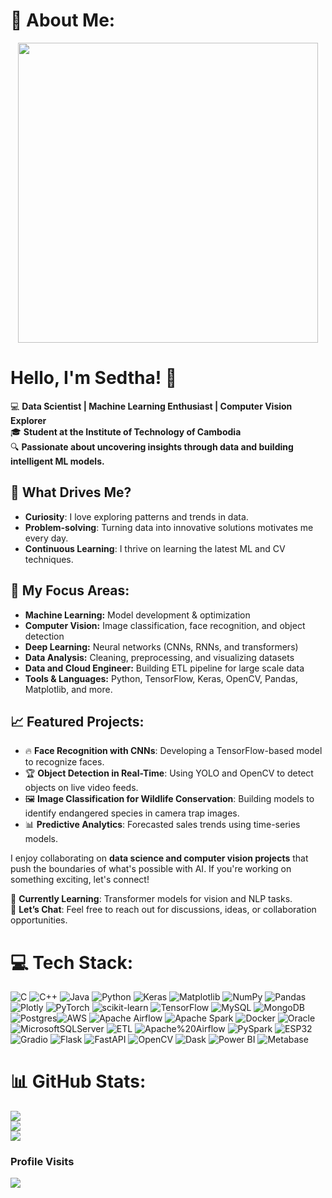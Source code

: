 # 💫 About Me:

<div align="center">
  <img src="https://media.giphy.com/media/JWuBH9rCO2uZuHBFpm/giphy.gif" width="480" height="480">
</div>

# Hello, I'm Sedtha! 👋 


💻 **Data Scientist | Machine Learning Enthusiast | Computer Vision Explorer**  
🎓 **Student at the Institute of Technology of Cambodia**  
🔍 **Passionate about uncovering insights through data and building intelligent ML models.**

## 🚀 What Drives Me?
- **Curiosity**: I love exploring patterns and trends in data.  
- **Problem-solving**: Turning data into innovative solutions motivates me every day.  
- **Continuous Learning**: I thrive on learning the latest ML and CV techniques.  

## 💼 My Focus Areas:
- **Machine Learning:** Model development & optimization  
- **Computer Vision:** Image classification, face recognition, and object detection  
- **Deep Learning:** Neural networks (CNNs, RNNs, and transformers)  
- **Data Analysis:** Cleaning, preprocessing, and visualizing datasets
- **Data and Cloud Engineer:** Building ETL pipeline for large scale data 
- **Tools & Languages:** Python, TensorFlow, Keras, OpenCV, Pandas, Matplotlib, and more.  

## 📈 Featured Projects:
- 🔥 **Face Recognition with CNNs**: Developing a TensorFlow-based model to recognize faces.  
- 🏆 **Object Detection in Real-Time**: Using YOLO and OpenCV to detect objects on live video feeds.  
- 🖼️ **Image Classification for Wildlife Conservation**: Building models to identify endangered species in camera trap images.  
- 📊 **Predictive Analytics**: Forecasted sales trends using time-series models.

I enjoy collaborating on **data science and computer vision projects** that push the boundaries of what's possible with AI. If you're working on something exciting, let's connect!

🌱 **Currently Learning**: Transformer models for vision and NLP tasks.  
💬 **Let’s Chat**: Feel free to reach out for discussions, ideas, or collaboration opportunities.


# 💻 Tech Stack:
![C](https://img.shields.io/badge/c-%2300599C.svg?style=for-the-badge&logo=c&logoColor=white) ![C++](https://img.shields.io/badge/c++-%2300599C.svg?style=for-the-badge&logo=c%2B%2B&logoColor=white) ![Java](https://img.shields.io/badge/java-%23ED8B00.svg?style=for-the-badge&logo=openjdk&logoColor=white) ![Python](https://img.shields.io/badge/python-3670A0?style=for-the-badge&logo=python&logoColor=ffdd54) ![Keras](https://img.shields.io/badge/Keras-%23D00000.svg?style=for-the-badge&logo=Keras&logoColor=white) ![Matplotlib](https://img.shields.io/badge/Matplotlib-%23ffffff.svg?style=for-the-badge&logo=Matplotlib&logoColor=black) ![NumPy](https://img.shields.io/badge/numpy-%23013243.svg?style=for-the-badge&logo=numpy&logoColor=white) ![Pandas](https://img.shields.io/badge/pandas-%23150458.svg?style=for-the-badge&logo=pandas&logoColor=white) ![Plotly](https://img.shields.io/badge/Plotly-%233F4F75.svg?style=for-the-badge&logo=plotly&logoColor=white) ![PyTorch](https://img.shields.io/badge/PyTorch-%23EE4C2C.svg?style=for-the-badge&logo=PyTorch&logoColor=white) ![scikit-learn](https://img.shields.io/badge/scikit--learn-%23F7931E.svg?style=for-the-badge&logo=scikit-learn&logoColor=white) ![TensorFlow](https://img.shields.io/badge/TensorFlow-%23FF6F00.svg?style=for-the-badge&logo=TensorFlow&logoColor=white) ![MySQL](https://img.shields.io/badge/mysql-4479A1.svg?style=for-the-badge&logo=mysql&logoColor=white) ![MongoDB](https://img.shields.io/badge/MongoDB-%234ea94b.svg?style=for-the-badge&logo=mongodb&logoColor=white) ![Postgres](https://img.shields.io/badge/postgres-%23316192.svg?style=for-the-badge&logo=postgresql&logoColor=white)![AWS](https://img.shields.io/badge/AWS-%23FF9900.svg?style=for-the-badge&logo=amazon-aws&logoColor=white) ![Apache Airflow](https://img.shields.io/badge/Apache%20Airflow-017CEE?style=for-the-badge&logo=Apache%20Airflow&logoColor=white) ![Apache Spark](https://img.shields.io/badge/Apache%20Spark-FDEE21?style=for-the-badge&logo=apachespark&logoColor=black) ![Docker](https://img.shields.io/badge/docker-%230db7ed.svg?style=for-the-badge&logo=docker&logoColor=white) ![Oracle](https://img.shields.io/badge/Oracle-F80000?style=for-the-badge&logo=oracle&logoColor=white) ![MicrosoftSQLServer](https://img.shields.io/badge/Microsoft%20SQL%20Server-CC2927?style=for-the-badge&logo=microsoft%20sql%20server&logoColor=white) ![ETL](https://img.shields.io/badge/ETL%20Pipeline-%23FFA500.svg?style=for-the-badge) ![Apache%20Airflow](https://img.shields.io/badge/Apache%20Airflow-%23017CEE.svg?style=for-the-badge&logo=apacheairflow&logoColor=white) ![PySpark](https://img.shields.io/badge/PySpark-%23E25A1C.svg?style=for-the-badge&logo=apache-spark&logoColor=white) ![ESP32](https://img.shields.io/badge/ESP32-%23000000.svg?style=for-the-badge&logo=espressif&logoColor=white) ![Gradio](https://img.shields.io/badge/Gradio-%2300C4B3.svg?style=for-the-badge&logo=gradio&logoColor=white) ![Flask](https://img.shields.io/badge/flask-%23000.svg?style=for-the-badge&logo=flask&logoColor=white) ![FastAPI](https://img.shields.io/badge/FastAPI-%23009688.svg?style=for-the-badge&logo=fastapi&logoColor=white) ![OpenCV](https://img.shields.io/badge/OpenCV-%23white.svg?style=for-the-badge&logo=opencv&logoColor=white)
![Dask](https://img.shields.io/badge/Dask-%23EE7C3D.svg?style=for-the-badge&logo=dask&logoColor=white) ![Power BI](https://img.shields.io/badge/Power%20BI-F2C811?style=for-the-badge&logo=powerbi&logoColor=black) ![Metabase](https://img.shields.io/badge/Metabase-0062FF.svg?style=for-the-badge&logo=metabase&logoColor=white)




# 📊 GitHub Stats:
![](https://github-readme-stats.vercel.app/api?username=Sedtha-019&theme=dark&hide_border=false&include_all_commits=false&count_private=false)<br/>
![](https://nirzak-streak-stats.vercel.app/?user=Sedtha-019&theme=dark&hide_border=false)<br/>
![](https://github-readme-stats.vercel.app/api/top-langs/?username=Sedtha-019&theme=dark&hide_border=false&include_all_commits=false&count_private=false&layout=compact)

### Profile Visits
[![](https://visitcount.itsvg.in/api?id=Sedtha-019&icon=0&color=0)](https://visitcount.itsvg.in)



<!-- Proudly created with GPRM ( https://gprm.itsvg.in ) -->

<!-- Proudly created with GPRM ( https://gprm.itsvg.in ) -->

<!-- Proudly created with GPRM ( https://gprm.itsvg.in ) -->
